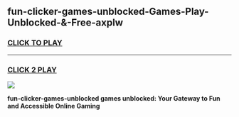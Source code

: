 
## fun-clicker-games-unblocked-Games-Play-Unblocked-&-Free-axplw
<h3>
<a href="https://premium76.site?title=fun-clicker-games-unblocked&ref=24A">CLICK TO PLAY</a></h3>
<hr>

<h3>
<a href="https://premium76.site?title=fun-clicker-games-unblocked&ref=24A">CLICK 2 PLAY</a>
  
</h3>

<a href="https://premium76.site?title=fun-clicker-games-unblocked&ref=24A"><img src="https://clearcache.store/games.png"></a>


**fun-clicker-games-unblocked games unblocked: Your Gateway to Fun and Accessible Online Gaming**
